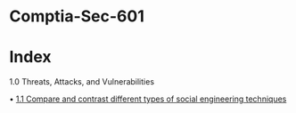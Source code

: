# Comptia-Sec-601

# Index 
1.0 Threats, Attacks, and Vulnerabilities

• [1.1 Compare and contrast different types of social engineering techniques](https://github.com/CoreyCBurton/Comptia-sec-601-/blob/main/1.1.md) 


